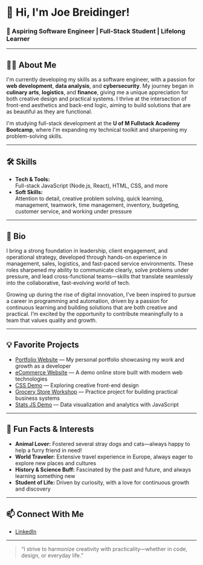 # 👋 Hi, I'm Joe Breidinger!

### 🚀 Aspiring Software Engineer | Full-Stack Student | Lifelong Learner

---

## 👨‍💻 About Me

I'm currently developing my skills as a software engineer, with a passion for **web development**, **data analysis**, and **cybersecurity**. My journey began in **culinary arts**, **logistics**, and **finance**, giving me a unique appreciation for both creative design and practical systems. I thrive at the intersection of front-end aesthetics and back-end logic, aiming to build solutions that are as beautiful as they are functional.

I'm studying full-stack development at the **U of M Fullstack Academy Bootcamp**, where I'm expanding my technical toolkit and sharpening my problem-solving skills.

---

## 🛠️ Skills

- **Tech & Tools:**  
  Full-stack JavaScript (Node.js, React), HTML, CSS, and more  
- **Soft Skills:**  
  Attention to detail, creative problem solving, quick learning, management, teamwork, time management, inventory, budgeting, customer service, and working under pressure

---

## 🌟 Bio

I bring a strong foundation in leadership, client engagement, and operational strategy, developed through hands-on experience in management, sales, logistics, and fast-paced service environments. These roles sharpened my ability to communicate clearly, solve problems under pressure, and lead cross-functional teams—skills that translate seamlessly into the collaborative, fast-evolving world of tech.

Growing up during the rise of digital innovation, I’ve been inspired to pursue a career in programming and automation, driven by a passion for continuous learning and building solutions that are both creative and practical. I’m excited by the opportunity to contribute meaningfully to a team that values quality and growth.

---

## 💡 Favorite Projects

- [Portfolio Website](https://github.com/JoeBreidinger/Portfolio-Website) — My personal portfolio showcasing my work and growth as a developer
- [eCommerce Website](https://github.com/JoeBreidinger/eCommerce-Website) — A demo online store built with modern web technologies
- [CSS Demo](https://github.com/JoeBreidinger/CSS-Demo) — Exploring creative front-end design
- [Grocery Store Workshop](https://github.com/JoeBreidinger/Grocery-Store---Workshop) — Practice project for building practical business systems
- [Stats JS Demo](https://github.com/JoeBreidinger/Stats-JS.demo) — Data visualization and analytics with JavaScript

---

## 🐾 Fun Facts & Interests

- **Animal Lover:** Fostered several stray dogs and cats—always happy to help a furry friend in need!
- **World Traveler:** Extensive travel experience in Europe, always eager to explore new places and cultures
- **History & Science Buff:** Fascinated by the past and future, and always learning something new
- **Student of Life:** Driven by curiosity, with a love for continuous growth and discovery

---

## 📫 Connect With Me

- [LinkedIn](https://www.linkedin.com/in/joseph-breidinger-a6426637b/)

---

> “I strive to harmonize creativity with practicality—whether in code, design, or everyday life.”